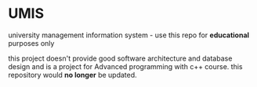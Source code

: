# UMIS
university management information system -
use this repo for **educational** purposes only

this project doesn't provide good software architecture and database design and is a project for Advanced programming with c++ course.
this repository would **no longer** be updated.
